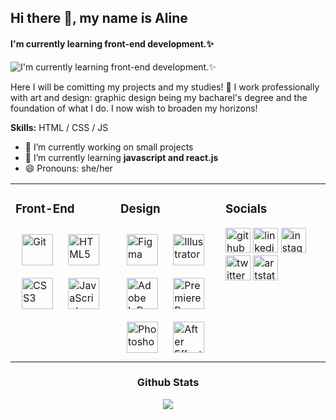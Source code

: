 ## Hi there 👋, my name is Aline
#### I'm currently learning front-end development.✨
![I'm currently learning front-end development.✨](https://cdna.artstation.com/p/users/covers/000/863/824/default/c6375184dd298ec4283b8cf7c96c42bb.jpg)

Here I will be comitting my projects and my studies! 🎉
I work professionally with art and design: graphic design being my bacharel's degree and the foundation of what I do. I now wish to broaden my horizons!

**Skills:** HTML / CSS / JS

- 🔭 I’m currently working on small projects 
- 🌱 I’m currently learning **javascript and react.js** 
- 😄 Pronouns: she/her 

<div align="center">
  <table style="border:none"><tr>
  <td valign="top" width="33%">
  
### Front-End   
<img style="margin: 10px" src="https://profilinator.rishav.dev/skills-assets/git-scm-icon.svg" alt="Git" height="50" />  
<img style="margin: 10px" src="https://profilinator.rishav.dev/skills-assets/html5-original-wordmark.svg" alt="HTML5" height="50" />  
<img style="margin: 10px" src="https://profilinator.rishav.dev/skills-assets/css3-original-wordmark.svg" alt="CSS3" height="50" />  
<img style="margin: 10px" src="https://profilinator.rishav.dev/skills-assets/javascript-original.svg" alt="JavaScript" height="50" />  
</td>
    <td valign="top" width="33%">
      
### Design
      
<img style="margin: 10px" src="https://profilinator.rishav.dev/skills-assets/figma-icon.svg" alt="Figma" height="50" />  
<img style="margin: 10px" src="https://profilinator.rishav.dev/skills-assets/adobe_illustrator-icon.svg" alt="Illustrator" height="50" />  
<img style="margin: 10px" src="https://profilinator.rishav.dev/skills-assets/adobeindesign.svg" alt="Adobe InDesign" height="50" />  
<img style="margin: 10px" src="https://profilinator.rishav.dev/skills-assets/adobepremierepro.png" alt="Premiere Pro" height="50" />  
<img style="margin: 10px" src="https://profilinator.rishav.dev/skills-assets/photoshop-plain.svg" alt="Photoshop" height="50" />  
<img style="margin: 10px" src="https://profilinator.rishav.dev/skills-assets/aftereffects.png" alt="After Effects" height="50" />  
</td>
<td valign="top" width="33%">
  
### Socials  
[<img src='https://cdn.jsdelivr.net/npm/simple-icons@3.0.1/icons/github.svg' alt='github' height='40'>](https://github.com/line-em)  [<img src='https://cdn.jsdelivr.net/npm/simple-icons@3.0.1/icons/linkedin.svg' alt='linkedin' height='40'>](https://www.linkedin.com/in/alineemily/)  [<img src='https://cdn.jsdelivr.net/npm/simple-icons@3.0.1/icons/instagram.svg' alt='instagram' height='40'>](https://www.instagram.com/line.artsy/)  [<img src='https://cdn.jsdelivr.net/npm/simple-icons@3.0.1/icons/twitter.svg' alt='twitter' height='40'>](https://twitter.com/line_artsy)  [<img src='https://cdn.jsdelivr.net/npm/simple-icons@3.0.1/icons/artstation.svg' alt='artstation' height='40'>](https://www.artstation.com/alineemily)  
</td></tr></table>  

### Github Stats  
<img src="https://github-readme-stats.vercel.app/api/top-langs/?username=line-em&hide_border=true&layout=compact" align="center" /></div>

<!---


[![Top Langs](https://github-readme-stats.vercel.app/api/top-langs/?username=line-em)](https://github.com/anuraghazra/github-readme-stats)

![GitHub streak stats](https://github-readme-streak-stats.herokuapp.com/?user=line-em)  
---!>




<!---- 👋 Hi, I’m @line-em
- 👀 I’m interested in ...
- 🌱 I’m currently learning ...
- 💞️ I’m looking to collaborate on ...
- 📫 How to reach me ...


line-em/line-em is a ✨ special ✨ repository because its `README.md` (this file) appears on your GitHub profile.
You can click the Preview link to take a look at your changes.
--->
